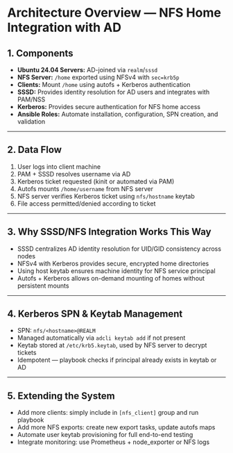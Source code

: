 # Architecture Overview — NFS Home Integration with AD

## 1. Components

- **Ubuntu 24.04 Servers:** AD-joined via `realm`/`sssd`
- **NFS Server:** `/home` exported using NFSv4 with `sec=krb5p`
- **Clients:** Mount `/home` using autofs + Kerberos authentication
- **SSSD:** Provides identity resolution for AD users and integrates with PAM/NSS
- **Kerberos:** Provides secure authentication for NFS home access
- **Ansible Roles:** Automate installation, configuration, SPN creation, and validation

---

## 2. Data Flow

1. User logs into client machine
2. PAM + SSSD resolves username via AD
3. Kerberos ticket requested (kinit or automated via PAM)
4. Autofs mounts `/home/username` from NFS server
5. NFS server verifies Kerberos ticket using `nfs/hostname` keytab
6. File access permitted/denied according to ticket

---

## 3. Why SSSD/NFS Integration Works This Way

- SSSD centralizes AD identity resolution for UID/GID consistency across nodes
- NFSv4 with Kerberos provides secure, encrypted home directories
- Using host keytab ensures machine identity for NFS service principal
- Autofs + Kerberos allows on-demand mounting of homes without persistent mounts

---

## 4. Kerberos SPN & Keytab Management

- SPN: `nfs/<hostname>@REALM`
- Managed automatically via `adcli keytab add` if not present
- Keytab stored at `/etc/krb5.keytab`, used by NFS server to decrypt tickets
- Idempotent — playbook checks if principal already exists in keytab or AD

---

## 5. Extending the System

- Add more clients: simply include in `[nfs_client]` group and run playbook
- Add more NFS exports: create new export tasks, update autofs maps
- Automate user keytab provisioning for full end-to-end testing
- Integrate monitoring: use Prometheus + node_exporter or NFS logs
